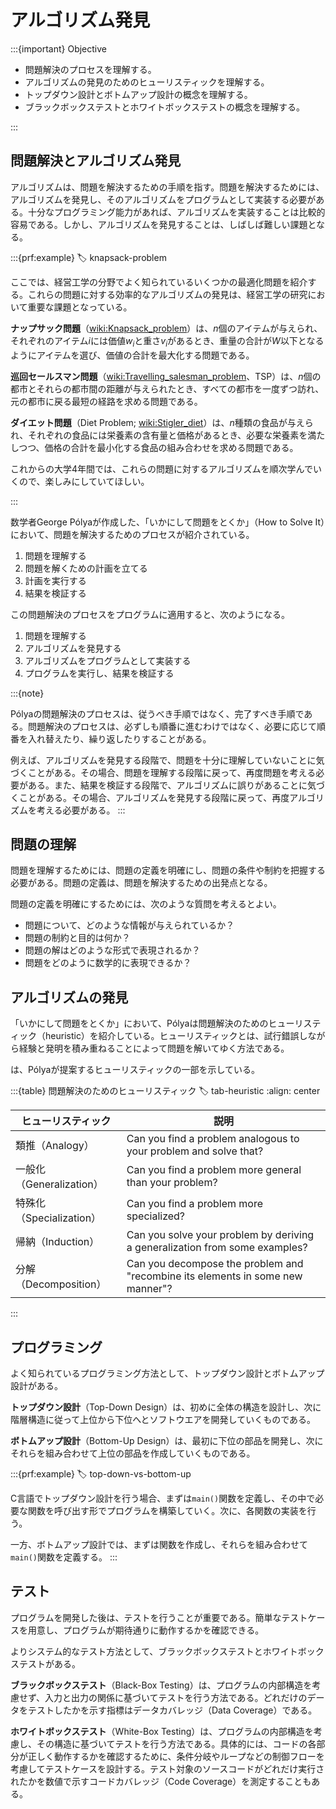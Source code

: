 # アルゴリズム発見

:::{important} Objective 

- 問題解決のプロセスを理解する。
- アルゴリズムの発見のためのヒューリスティックを理解する。
- トップダウン設計とボトムアップ設計の概念を理解する。
- ブラックボックステストとホワイトボックステストの概念を理解する。

:::

## 問題解決とアルゴリズム発見

アルゴリズムは、問題を解決するための手順を指す。問題を解決するためには、アルゴリズムを発見し、そのアルゴリズムをプログラムとして実装する必要がある。十分なプログラミング能力があれば、アルゴリズムを実装することは比較的容易である。しかし、アルゴリズムを発見することは、しばしば難しい課題となる。

:::{prf:example}
:label: knapsack-problem

ここでは、経営工学の分野でよく知られているいくつかの最適化問題を紹介する。これらの問題に対する効率的なアルゴリズムの発見は、経営工学の研究において重要な課題となっている。

**ナップサック問題**（<wiki:Knapsack_problem>）は、$n$個のアイテムが与えられ、それぞれのアイテム$i$には価値$w_i$と重さ$v_i$があるとき、重量の合計が$W$以下となるようにアイテムを選び、価値の合計を最大化する問題である。

**巡回セールスマン問題**（<wiki:Travelling_salesman_problem>、TSP）は、$n$個の都市とそれらの都市間の距離が与えられたとき、すべての都市を一度ずつ訪れ、元の都市に戻る最短の経路を求める問題である。

**ダイエット問題**（Diet Problem; <wiki:Stigler_diet>）は、$n$種類の食品が与えられ、それぞれの食品には栄養素の含有量と価格があるとき、必要な栄養素を満たしつつ、価格の合計を最小化する食品の組み合わせを求める問題である。

これからの大学4年間では、これらの問題に対するアルゴリズムを順次学んでいくので、楽しみにしていてほしい。

:::

数学者George Pólyaが作成した、「いかにして問題をとくか」（How to Solve It）において、問題を解決するためのプロセスが紹介されている。

1. 問題を理解する
2. 問題を解くための計画を立てる
3. 計画を実行する
4. 結果を検証する

この問題解決のプロセスをプログラムに適用すると、次のようになる。

1. 問題を理解する
2. アルゴリズムを発見する
3. アルゴリズムをプログラムとして実装する
4. プログラムを実行し、結果を検証する

:::{note}

Pólyaの問題解決のプロセスは、従うべき手順ではなく、完了すべき手順である。問題解決のプロセスは、必ずしも順番に進むわけではなく、必要に応じて順番を入れ替えたり、繰り返したりすることがある。

例えば、アルゴリズムを発見する段階で、問題を十分に理解していないことに気づくことがある。その場合、問題を理解する段階に戻って、再度問題を考える必要がある。また、結果を検証する段階で、アルゴリズムに誤りがあることに気づくことがある。その場合、アルゴリズムを発見する段階に戻って、再度アルゴリズムを考える必要がある。
:::

## 問題の理解

問題を理解するためには、問題の定義を明確にし、問題の条件や制約を把握する必要がある。問題の定義は、問題を解決するための出発点となる。

問題の定義を明確にするためには、次のような質問を考えるとよい。

- 問題について、どのような情報が与えられているか？
- 問題の制約と目的は何か？
- 問題の解はどのような形式で表現されるか？
- 問題をどのように数学的に表現できるか？

## アルゴリズムの発見

「いかにして問題をとくか」において、Pólyaは問題解決のためのヒューリスティック（heuristic）を紹介している。ヒューリスティックとは、試行錯誤しながら経験と発明を積み重ねることによって問題を解いてゆく方法である。

[](#tab-heuristic)は、Pólyaが提案するヒューリスティックの一部を示している。

:::{table} 問題解決のためのヒューリスティック
:label: tab-heuristic
:align: center

| ヒューリスティック       | 説明                                                                           |
| ------------------------ | ------------------------------------------------------------------------------ |
| 類推（Analogy）          | Can you find a problem analogous to your problem and solve that?               |
| 一般化（Generalization） | Can you find a problem more general than your problem?                         |
| 特殊化（Specialization） | Can you find a problem more specialized?                                       |
| 帰納（Induction）        | Can you solve your problem by deriving a generalization from some examples?    |
| 分解（Decomposition）    | Can you decompose the problem and "recombine its elements in some new manner"? |

:::

## プログラミング

よく知られているプログラミング方法として、トップダウン設計とボトムアップ設計がある。

**トップダウン設計**（Top-Down Design）は、初めに全体の構造を設計し、次に階層構造に従って上位から下位へとソフトウエアを開発していくものである。

**ボトムアップ設計**（Bottom-Up Design）は、最初に下位の部品を開発し、次にそれらを組み合わせて上位の部品を作成していくものである。

:::{prf:example}
:label: top-down-vs-bottom-up

C言語でトップダウン設計を行う場合、まずは`main()`関数を定義し、その中で必要な関数を呼び出す形でプログラムを構築していく。次に、各関数の実装を行う。

一方、ボトムアップ設計では、まずは関数を作成し、それらを組み合わせて`main()`関数を定義する。
:::

## テスト

プログラムを開発した後は、テストを行うことが重要である。簡単なテストケースを用意し、プログラムが期待通りに動作するかを確認できる。

よりシステム的なテスト方法として、ブラックボックステストとホワイトボックステストがある。

**ブラックボックステスト**（Black-Box Testing）は、プログラムの内部構造を考慮せず、入力と出力の関係に基づいてテストを行う方法である。どれだけのデータをテストしたかを示す指標はデータカバレッジ（Data Coverage）である。

**ホワイトボックステスト**（White-Box Testing）は、プログラムの内部構造を考慮し、その構造に基づいてテストを行う方法である。具体的には、コードの各部分が正しく動作するかを確認するために、条件分岐やループなどの制御フローを考慮してテストケースを設計する。テスト対象のソースコードがどれだけ実行されたかを数値で示すコードカバレッジ（Code Coverage）を測定することもある。

